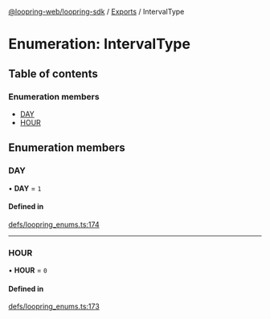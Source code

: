 [@loopring-web/loopring-sdk](../README.md) / [Exports](../modules.md) / IntervalType

# Enumeration: IntervalType

## Table of contents

### Enumeration members

- [DAY](IntervalType.md#day)
- [HOUR](IntervalType.md#hour)

## Enumeration members

### DAY

• **DAY** = `1`

#### Defined in

[defs/loopring_enums.ts:174](https://github.com/Loopring/loopring_sdk/blob/f91f904/src/defs/loopring_enums.ts#L174)

___

### HOUR

• **HOUR** = `0`

#### Defined in

[defs/loopring_enums.ts:173](https://github.com/Loopring/loopring_sdk/blob/f91f904/src/defs/loopring_enums.ts#L173)
